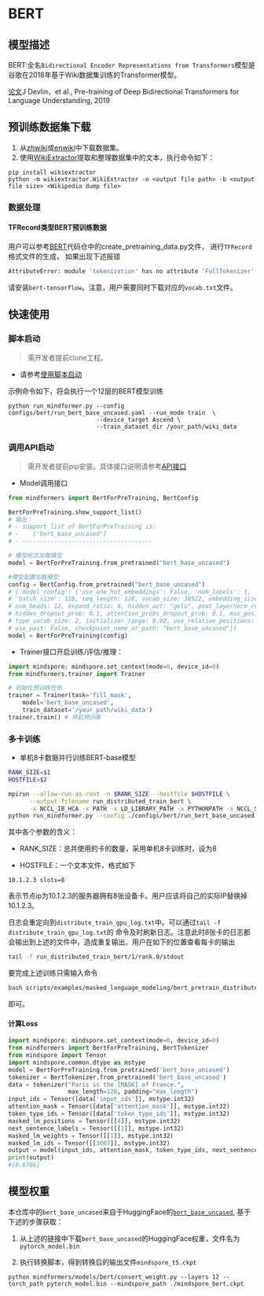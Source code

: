 # BERT

## 模型描述

BERT:全名`Bidirectional Encoder Representations from Transformers`模型是谷歌在2018年基于Wiki数据集训练的Transformer模型。

[论文](https://arxiv.org/abs/1810.04805)J Devlin，et al., Pre-training of Deep Bidirectional Transformers for Language Understanding, 2019

## 预训练数据集下载

1. 从[zhwiki](https://dumps.wikimedia.org/zhwiki/)或[enwiki](https://dumps.wikimedia.org/enwiki/)中下载数据集。
2. 使用[WikiExtractor](https://github.com/attardi/wikiextractor)提取和整理数据集中的文本，执行命令如下：

```shell
pip install wikiextractor
python -m wikiextractor.WikiExtractor -o <output file path> -b <output file size> <Wikipedia dump file>
```

### 数据处理

#### TFRecord类型BERT预训练数据

用户可以参考[BERT](https://github.com/google-research/bert#pre-training-with-bert)代码仓中的create_pretraining_data.py文件，
进行`TFRecord`格式文件的生成，
如果出现下述报错

```bash
AttributeError: module 'tokenization' has no attribute 'FullTokenizer'
```

请安装`bert-tensorflow`。注意，用户需要同时下载对应的`vocab.txt`文件。

## 快速使用

### 脚本启动

> 需开发者提前clone工程。

- 请参考[使用脚本启动](../../README.md#方式一使用已有脚本启动)

示例命令如下，将会执行一个12层的BERT模型训练

```shell
python run_mindformer.py --config configs/bert/run_bert_base_uncased.yaml --run_mode train  \
                         --device_target Ascend \
                         --train_dataset_dir /your_path/wiki_data
```

### 调用API启动

> 需开发者提前pip安装。具体接口说明请参考[API接口](https://gitee.com/mindspore/transformer/wikis/API/)

- Model调用接口

```python
from mindformers import BertForPreTraining, BertConfig

BertForPreTraining.show_support_list()
# 输出：
# - support list of BertForPreTraining is:
# -    ['bert_base_uncased']
# - -------------------------------------

# 模型标志加载模型
model = BertForPreTraining.from_pretrained("bert_base_uncased")

#模型配置加载模型
config = BertConfig.from_pretrained("bert_base_uncased")
# {'model_config': {'use_one_hot_embeddings': False, 'num_labels': 1, 'dropout_prob': 0.1,
# 'batch_size': 128, seq_length: 128, vocab_size: 30522, embedding_size: 768, num_layers: 12,
# num_heads: 12, expand_ratio: 4, hidden_act: "gelu", post_layernorm_residual: True,
# hidden_dropout_prob: 0.1, attention_probs_dropout_prob: 0.1, max_position_embeddings: 512,
# type_vocab_size: 2, initializer_range: 0.02, use_relative_positions: False,
# use_past: False, checkpoint_name_or_path: "bert_base_uncased"}}
model = BertForPreTraining(config)
```

- Trainer接口开启训练/评估/推理：

```python
import mindspore; mindspore.set_context(mode=0, device_id=0)
from mindformers.trainer import Trainer

# 初始化预训练任务
trainer = Trainer(task='fill_mask',
    model='bert_base_uncased',
    train_dataset='/your_path/wiki_data')
trainer.train() # 开启预训练
```

### 多卡训练

- 单机8卡数据并行训练BERT-base模型

```bash
RANK_SIZE=$1
HOSTFILE=$2

mpirun --allow-run-as-root -n $RANK_SIZE --hostfile $HOSTFILE \
      --output-filename run_distributed_train_bert \
      -x NCCL_IB_HCA -x PATH -x LD_LIBRARY_PATH -x PYTHONPATH -x NCCL_SOCKET_IFNAME -n $RANK_SIZE \
python run_mindformer.py --config ./configs/bert/run_bert_base_uncased.yaml --use_parallel True --run_mode train  > distribute_train_gpu_log.txt 2>&1 &
```

其中各个参数的含义：

- RANK_SIZE：总共使用的卡的数量，采用单机8卡训练时，设为8

- HOSTFILE：一个文本文件，格式如下

```text
10.1.2.3 slots=8
```

表示节点ip为10.1.2.3的服务器拥有8张设备卡。用户应该将自己的实际IP替换掉10.1.2.3。

日志会重定向到`distribute_train_gpu_log.txt`中。可以通过`tail -f distribute_train_gpu_log.txt`的
命令及时刷新日志。注意此时8张卡的日志都会输出到上述的文件中，造成重复输出。用户在如下的位置查看每卡的输出

```bash
tail -f run_distributed_train_bert/1/rank.0/stdout
```

要完成上述训练只需输入命令

```bash
bash scripts/examples/masked_language_modeling/bert_pretrain_distributed_gpu.sh RANK_SIZE hostfile
```

即可。

#### 计算Loss

```python
import mindspore; mindspore.set_context(mode=0, device_id=0)
from mindformers import BertForPreTraining, BertTokenizer
from mindspore import Tensor
import mindspore.common.dtype as mstype
model = BertForPreTraining.from_pretrained('bert_base_uncased')
tokenizer = BertTokenizer.from_pretrained('bert_base_uncased')
data = tokenizer("Paris is the [MASK] of France.",
                 max_length=128, padding="max_length")
input_ids = Tensor([data['input_ids']], mstype.int32)
attention_mask = Tensor([data['attention_mask']], mstype.int32)
token_type_ids = Tensor([data['token_type_ids']], mstype.int32)
masked_lm_positions = Tensor([[4]], mstype.int32)
next_sentence_labels = Tensor([[1]], mstype.int32)
masked_lm_weights = Tensor([[1]], mstype.int32)
masked_lm_ids = Tensor([[3007]], mstype.int32)
output = model(input_ids, attention_mask, token_type_ids, next_sentence_labels, masked_lm_positions, masked_lm_ids, masked_lm_weights)
print(output)
#[0.6706]
```

## 模型权重

本仓库中的`bert_base_uncased`来自于HuggingFace的[`bert_base_uncased`](https://huggingface.co/bert-base-uncased), 基于下述的步骤获取：

1. 从上述的链接中下载`bert_base_uncased`的HuggingFace权重，文件名为`pytorch_model.bin`

2. 执行转换脚本，得到转换后的输出文件`mindspore_t5.ckpt`

```shell
python mindformers/models/bert/convert_weight.py --layers 12 --torch_path pytorch_model.bin --mindspore_path ./mindspore_bert.ckpt
```
